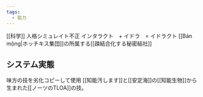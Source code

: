 ```yaml
---
tags:
  - 能力
---
```

[[科学]]
人格シミュレイト不正
インタラクト　+ イドラ　= イドラクト
[[Bán mộng|ホッチキス集団]]の所属する[[疎結合化する秘密結社]]
## システム実態
味方の技を劣化コピーして使用
[[知能汚します]]と[[安定海]]の[[知能生物]]から生まれた[[ノーツのTLOA]]の技。
